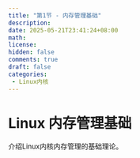 ```yaml
---
title: "第1节 - 内存管理基础"
description: 
date: 2025-05-21T23:41:24+08:00
math: 
license: 
hidden: false
comments: true
draft: false
categories:
 - Linux内核
---
```


# Linux 内存管理基础
介绍Linux内核内存管理的基础理论。